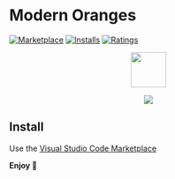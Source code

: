 # Modern Oranges


[![Marketplace](https://vsmarketplacebadge.apphb.com/version/xpowercoder.modern-oranges.svg)](https://marketplace.visualstudio.com/items/xpowercoder.modern-oranges) [![Installs](https://vsmarketplacebadge.apphb.com/installs/xpowercoder.modern-oranges.svg)](https://marketplace.visualstudio.com/items/xpowercoder.modern-oranges) [![Ratings](https://vsmarketplacebadge.apphb.com/rating-short/xpowercoder.modern-oranges.svg)](https://marketplace.visualstudio.com/items/xpowercoder.modern-oranges)

<p align="center">
<img src="https://raw.githubusercontent.com/xpowercoder/modern-oranges-theme/master/icon.png" width="64">
</p>

<p align="center">
<img src="https://raw.githubusercontent.com/xpowercoder/modern-oranges-theme/master/screenshot.png">
</p>

## Install
Use the [Visual Studio Code Marketplace](https://marketplace.visualstudio.com/items/xpowercoder.modern-oranges)

**Enjoy 🍊**
